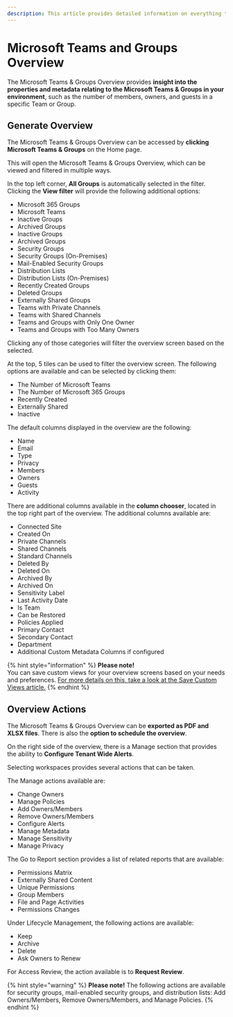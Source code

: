 ```yaml
---
description: This article provides detailed information on everything that can be found on the Microsoft Teams & Groups Overview screen.
---
```


# Microsoft Teams and Groups Overview

The Microsoft Teams & Groups Overview provides **insight into the properties and metadata relating to the Microsoft Teams & Groups in your environment**, such as the number of members, owners, and guests in a specific Team or Group. 

## Generate Overview

The Microsoft Teams & Groups Overview can be accessed by **clicking Microsoft Teams & Groups** on the Home page. 

This will open the Microsoft Teams & Groups Overview, which can be viewed and filtered in multiple ways. 

In the top left corner, **All Groups** is automatically selected in the filter. Clicking the **View filter** will provide the following additional options: 
  * Microsoft 365 Groups
  * Microsoft Teams
  * Inactive Groups
  * Archived Groups
  * Inactive Groups
  * Archived Groups
  * Security Groups
  * Security Groups (On-Premises)
  * Mail-Enabled Security Groups
  * Distribution Lists
  * Distribution Lists (On-Premises)
  * Recently Created Groups
  * Deleted Groups
  * Externally Shared Groups
  * Teams with Private Channels
  * Teams with Shared Channels
  * Teams and Groups with Only One Owner
  * Teams and Groups with Too Many Owners

Clicking any of those categories will filter the overview screen based on the selected. 

At the top, 5 tiles can be used to filter the overview screen. The following options are available and can be selected by clicking them:
  * The Number of Microsoft Teams
  * The Number of Microsoft 365 Groups 
  * Recently Created
  * Externally Shared
  * Inactive

The default columns displayed in the overview are the following:
  * Name
  * Email
  * Type
  * Privacy
  * Members
  * Owners
  * Guests
  * Activity

There are additional columns available in the **column chooser**, located in the top right part of the overview. The additional columns available are:

 * Connected Site
 * Created On
 * Private Channels
 * Shared Channels
 * Standard Channels
 * Deleted By
 * Deleted On
 * Archived By
 * Archived On
 * Sensitivity Label
 * Last Activity Date
 * Is Team
 * Can be Restored
 * Policies Applied
 * Primary Contact
 * Secondary Contact
 * Department
 * Additional Custom Metadata Columns if configured

{% hint style="information" %}
**Please note!**  
You can save custom views for your overview screens based on your needs and preferences. [For more details on this, take a look at the Save Custom Views article.](../setup/configuration/customize/custom-views.md)
{% endhint %}

## Overview Actions

The Microsoft Teams & Groups Overview can be **exported as PDF and XLSX files**. There is also the **option to schedule the overview**.

On the right side of the overview, there is a Manage section that provides the ability to **Configure Tenant Wide Alerts**.

Selecting workspaces provides several actions that can be taken.

The Manage actions available are: 
  * Change Owners
  * Manage Policies
  * Add Owners/Members
  * Remove Owners/Members
  * Configure Alerts
  * Manage Metadata
  * Manage Sensitivity
  * Manage Privacy

The Go to Report section provides a list of related reports that are available: 
  * Permissions Matrix
  * Externally Shared Content
  * Unique Permissions
  * Group Members
  * File and Page Activities
  * Permissions Changes

Under Lifecycle Management, the following actions are available:
  * Keep
  * Archive
  * Delete
  * Ask Owners to Renew

For Access Review, the action available is to **Request Review**.

{% hint style="warning" %}
**Please note!** The following actions are available for security groups, mail-enabled security groups, and distribution lists: Add Owners/Members, Remove Owners/Members, and Manage Policies.
{% endhint %}
